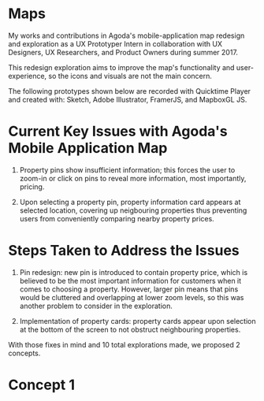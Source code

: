 # Maps
My works and contributions in Agoda's mobile-application map redesign and exploration as a UX Prototyper Intern in collaboration with UX Designers, UX Researchers, and Product Owners during summer 2017.

This redesign exploration aims to improve the map's functionality and user-experience, so the icons and visuals are not the main concern.

The following prototypes shown below are recorded with Quicktime Player and created with: Sketch, Adobe Illustrator, FramerJS, and MapboxGL JS.

# Current Key Issues with Agoda's Mobile Application Map
1. Property pins show insufficient information; this forces the user to zoom-in or click on pins to reveal more information, most importantly, pricing.

2. Upon selecting a property pin, property information card appears at selected location, covering up neigbouring properties thus preventing users from conveniently comparing nearby property prices.

# Steps Taken to Address the Issues
1. Pin redesign: new pin is introduced to contain property price, which is believed to be the most important information for customers when it comes to choosing a property. However, larger pin means that pins would be cluttered and overlapping at lower zoom levels, so this was another problem to consider in the exploration.

2. Implementation of property cards: property cards appear upon selection at the bottom of the screen to not obstruct neighbouring properties.

With those fixes in mind and 10 total explorations made, we proposed 2 concepts. 

# Concept 1

